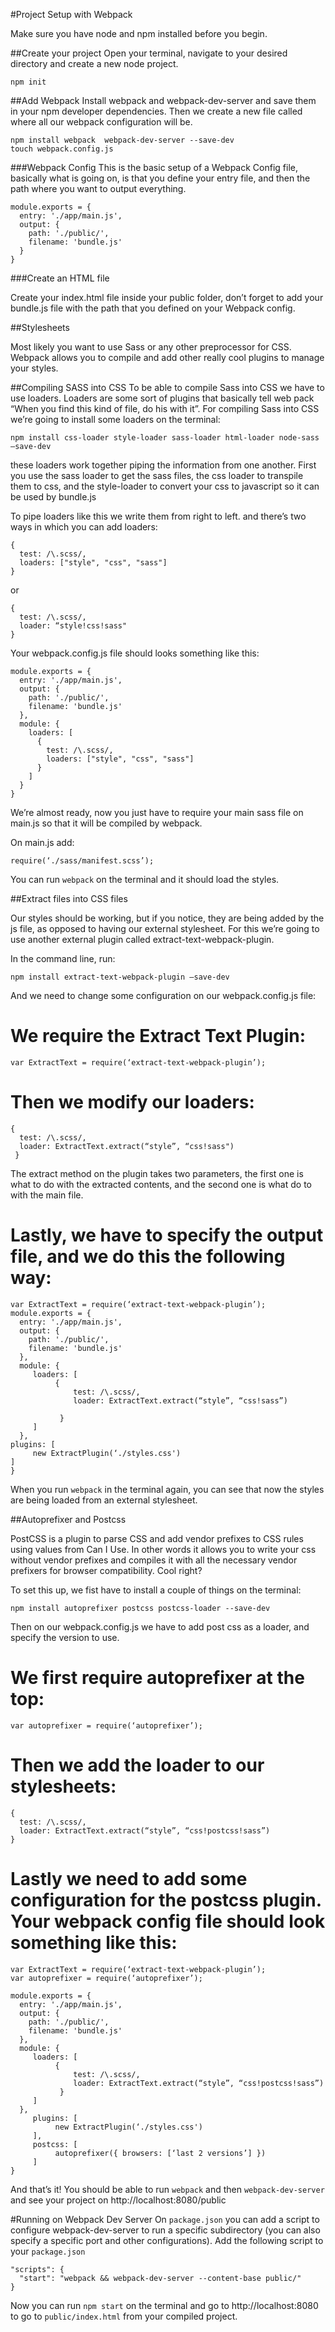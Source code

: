#Project Setup with Webpack

Make sure you have node and npm installed before you begin.

##Create your project
Open your terminal, navigate to your desired directory and create a new node project.

```
npm init
```

##Add Webpack
Install webpack and webpack-dev-server and save them in your npm developer dependencies.
Then we create a new file called where all our webpack configuration will be.

```
npm install webpack  webpack-dev-server --save-dev
touch webpack.config.js
```

###Webpack Config
This is the basic setup of a Webpack Config file, basically what is going on, is that you define your entry file, and then the path where you want to output everything.

```
module.exports = {
  entry: './app/main.js',
  output: {
    path: './public/',
    filename: 'bundle.js'
  }
}
```


###Create an HTML file

Create your index.html file inside your public folder, don’t forget to add your bundle.js file with the path that you defined on your Webpack config.

##Stylesheets

Most likely you want to use Sass or any other preprocessor for CSS. Webpack allows you to compile and add other really cool plugins to manage your styles.

##Compiling SASS into CSS
To be able to compile Sass into CSS we have to use loaders. Loaders are some sort of plugins that basically tell web pack “When you find this kind of file, do his with it”. For compiling Sass into CSS we’re going to install some loaders on the terminal:

```
npm install css-loader style-loader sass-loader html-loader node-sass —save-dev
```

these loaders work together piping the information from one another. First you use the sass loader to get the sass files, the css loader to transpile them to css, and the style-loader to convert your css to javascript so it can be used by bundle.js

To pipe loaders like this we write them from right to left. and there’s two ways in which you can add loaders:

```
{
  test: /\.scss/,
  loaders: ["style", "css", "sass"]
}
```

or

```
{
  test: /\.scss/,
  loader: “style!css!sass"
}
```

Your webpack.config.js file should looks something like this:

```
module.exports = {
  entry: './app/main.js',
  output: {
    path: './public/',
    filename: 'bundle.js'
  },
  module: {
    loaders: [
      {
        test: /\.scss/,
        loaders: ["style", "css", "sass"]
      }
    ]
  }
}
```

We’re almost ready, now you just have to require your main sass file on main.js so that it will be compiled by webpack.

On main.js add:

```
require(‘./sass/manifest.scss’);
```

You can run `webpack` on the terminal and it should load the styles.

##Extract files into CSS files

Our styles should be working, but if you notice, they are being added by the js file, as opposed to having our external stylesheet. For this we’re going to use another external plugin called extract-text-webpack-plugin.

In the command line, run:
```
npm install extract-text-webpack-plugin —save-dev
```

And we need to change some configuration on our webpack.config.js file:

# We require the Extract Text Plugin:
```
var ExtractText = require(‘extract-text-webpack-plugin’);
```

# Then we modify our loaders:
```
{
  test: /\.scss/,
  loader: ExtractText.extract(“style”, “css!sass")
 }
 ```

The extract method on the plugin takes two parameters, the first one is what to do with the extracted contents, and the second one is what do to with the main file.

# Lastly, we have to specify the output file, and we do this the following way:

```
var ExtractText = require(‘extract-text-webpack-plugin’);
module.exports = {
  entry: './app/main.js',
  output: {
    path: './public/',
    filename: 'bundle.js'
  },
  module: {
     loaders: [
          {
              test: /\.scss/,
              loader: ExtractText.extract(“style”, “css!sass”)

           }
     ]
  },
plugins: [
     new ExtractPlugin(‘./styles.css')
]
}
```

When you run `webpack` in the terminal again, you can see that now the styles are being loaded from an external stylesheet.

##Autoprefixer and Postcss

PostCSS is a plugin to parse CSS and add vendor prefixes to CSS rules using values from Can I Use. In other words it allows you to write your css without vendor prefixes and compiles it with all the necessary vendor prefixers for browser compatibility. Cool right?

To set this up, we fist have to install a couple of things on the terminal:
```
npm install autoprefixer postcss postcss-loader --save-dev
```

Then on our webpack.config.js we have to add post css as a loader, and specify the version to use.

# We first require autoprefixer at the top:
```
var autoprefixer = require(‘autoprefixer’);
```

# Then we add the loader to our stylesheets:
```
{
  test: /\.scss/,
  loader: ExtractText.extract(“style”, “css!postcss!sass”)
}
```

# Lastly we need to add some configuration for the postcss plugin. Your webpack config file should look something like this:

```
var ExtractText = require(‘extract-text-webpack-plugin’);
var autoprefixer = require(‘autoprefixer’);

module.exports = {
  entry: './app/main.js',
  output: {
    path: './public/',
    filename: 'bundle.js'
  },
  module: {
     loaders: [
          {
              test: /\.scss/,
              loader: ExtractText.extract(“style”, “css!postcss!sass”)
           }
     ]
  },
     plugins: [
          new ExtractPlugin(‘./styles.css')
     ],
     postcss: [
          autoprefixer({ browsers: [‘last 2 versions’] })
     ]
}
```

And that’s it! You should be able to run `webpack` and then `webpack-dev-server` and see your project on http://localhost:8080/public

#Running on Webpack Dev Server
On `package.json` you can add a script to configure webpack-dev-server to run a specific subdirectory (you can also specify a specific port and other configurations). Add the following script to your `package.json`

```
"scripts": {
  "start": "webpack && webpack-dev-server --content-base public/"
}
```

Now you can run `npm start` on the terminal and go to http://localhost:8080 to go to `public/index.html` from your compiled project.
